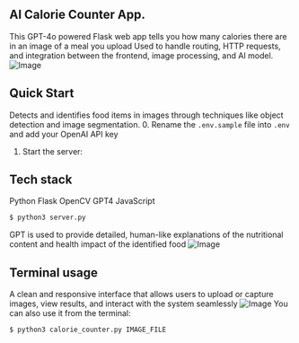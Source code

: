 ## AI Calorie Counter App.

This GPT-4o powered Flask web app tells you how many calories there are in an image of a meal you upload
Used to handle routing, HTTP requests, and integration between the frontend, image processing, and AI model.
![Image](https://github.com/user-attachments/assets/4d0bed96-c878-41c9-9b86-abf377764306)
## Quick Start
Detects and identifies food items in images through techniques like object detection and image segmentation.
0. Rename the `.env.sample` file into `.env` and add your OpenAI API key

1. Start the server:

## Tech stack
Python
Flask
OpenCV
GPT4
JavaScript
```sh
$ python3 server.py
```
GPT is used to provide detailed, human-like explanations of the nutritional content and health impact of the identified food
![Image](https://github.com/user-attachments/assets/f4e46786-fbc6-4b58-aacc-c024a6f0014c)
## Terminal usage
A clean and responsive interface that allows users to upload or capture images, view results, and interact with the system seamlessly
![Image](https://github.com/user-attachments/assets/ad6fe164-d453-4d15-89c4-5850b394e4fb)
You can also use it from the terminal:

```sh
$ python3 calorie_counter.py IMAGE_FILE
```
